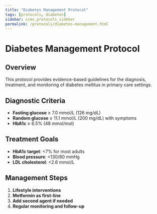 ```yaml
---
title: "Diabetes Management Protocol"
tags: [protocols, diabetes]
sidebar: ccms_protocols_sidebar
permalink: /protocols/diabetes-management.html
---
```


# Diabetes Management Protocol

## Overview
This protocol provides evidence-based guidelines for the diagnosis, treatment, and monitoring of diabetes mellitus in primary care settings.

## Diagnostic Criteria
- **Fasting glucose** ≥ 7.0 mmol/L (126 mg/dL)
- **Random glucose** ≥ 11.1 mmol/L (200 mg/dL) with symptoms
- **HbA1c** ≥ 6.5% (48 mmol/mol)

## Treatment Goals
- **HbA1c target**: <7% for most adults
- **Blood pressure**: <130/80 mmHg
- **LDL cholesterol**: <2.6 mmol/L

## Management Steps
1. **Lifestyle interventions**
2. **Metformin as first-line**
3. **Add second agent if needed**
4. **Regular monitoring and follow-up**
